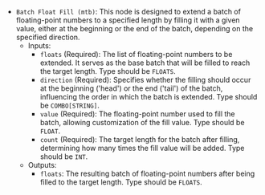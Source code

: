 - `Batch Float Fill (mtb)`: This node is designed to extend a batch of floating-point numbers to a specified length by filling it with a given value, either at the beginning or the end of the batch, depending on the specified direction.
    - Inputs:
        - `floats` (Required): The list of floating-point numbers to be extended. It serves as the base batch that will be filled to reach the target length. Type should be `FLOATS`.
        - `direction` (Required): Specifies whether the filling should occur at the beginning ('head') or the end ('tail') of the batch, influencing the order in which the batch is extended. Type should be `COMBO[STRING]`.
        - `value` (Required): The floating-point number used to fill the batch, allowing customization of the fill value. Type should be `FLOAT`.
        - `count` (Required): The target length for the batch after filling, determining how many times the fill value will be added. Type should be `INT`.
    - Outputs:
        - `floats`: The resulting batch of floating-point numbers after being filled to the target length. Type should be `FLOATS`.

